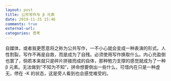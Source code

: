 ```yaml
---
layout: post
title: 公共写作与 β 元素
date: 2019-11-25 15:46
comments: true
external-url:
categories: 思考
---
```

自媒体，或者我更愿意将之称为公共写作，一不小心就会变成一种表演的形式。人性割裂，写作不再是自救，而是成为了自残。必须使用写作换取什么。内心充盈倒也罢了，倘若本来就只是碎片拼接而成的自体，那种勉力支撑的感觉就成为了一种 β 元素。无法做到“不知为不知”，拼命想要倒出一些什么，可惜内在只是一种虚无，停在 -K 的状态，这是旁人看到也会感觉难受的。